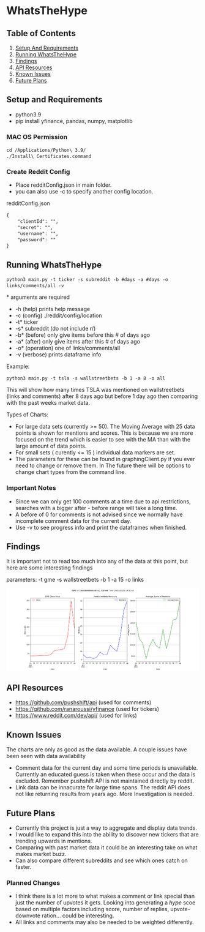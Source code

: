 # WhatsTheHype

## Table of Contents
1. [Setup And Requirements](#setup-and-requirements)
2. [Running WhatsTheHype](#running-whatsthehype)
3. [Findings](#findings)
3. [API Resources](#api-resources)
4. [Known Issues](#knwon-issues)
5. [Future Plans](#future-plans)

## Setup and Requirements

- python3.9
- pip install yfinance, pandas, numpy, matplotlib

### MAC OS Permission

```
cd /Applications/Python\ 3.9/
./Install\ Certificates.command
```

### Create Reddit Config

- Place redditConfig.json in main folder.
- you can also use -c to specify another config location.

redditConfig.json
```
{
    "clientId": "",
    "secret": "",
    "username": "",
    "password": ""
}
```

## Running WhatsTheHype

```
python3 main.py -t ticker -s subreddit -b #days -a #days -o links/comments/all -v
```

\* arguments are required

- -h (help) prints help message
- -c (config) ./reddit/config/location
- -t* ticker
- -s* subreddit (do not include r/)
- -b* (before) only give items before this # of days ago
- -a* (after) only give items after this # of days ago
- -o* (operation) one of links/comments/all
- -v (verbose) prints dataframe info

Example:

```
python3 main.py -t tsla -s wallstreetbets -b 1 -a 8 -o all
```

This will show how many times TSLA was mentioned on wallstreetbets (links and comments) after 8 days ago but before 1 day ago then comparing with the past weeks market data.

Types of Charts:

- For large data sets (currently >= 50). The Moving Average with 25 data points is shown for mentions and scores. This is because we are more focused on the trend which is easier to see with the MA than with the large amount of data points.
- For small sets ( curently <= 15 ) individual data markers are set.
- The parameters for these can be found in graphingClient.py if you ever need to change or remove them. In The future there will be options to change chart types from the command line.

### Important Notes

- Since we can only get 100 comments at a time due to api restrictions, searches with a bigger after - before range will take a long time.
- A before of 0 for comments is not advised since we normally have incomplete comment data for the current day.
- Use -v to see progress info and print the dataframes when finished.

## Findings

It is important not to read too much into any of the data at this point, but here are some interesting findings

parameters: -t gme -s wallstreetbets -b 1 -a 15 -o links

![Image of gme-biweek-links](https://github.com/krleitch/WhatsTheHype/blob/main/examples/gme-biweek-links.png)

## API Resources

- https://github.com/pushshift/api (used for comments)
- https://github.com/ranaroussi/yfinance (used for tickers)
- https://www.reddit.com/dev/api/ (used for links)

## Known Issues

The charts are only as good as the data available. A couple issues have been seen with data availability
- Comment data for the current day and some time periods is unavailable. Currently an educated guess is taken when these occur and the data is excluded. Remember pushshift API is not maintained directly by reddit.
- Link data can be innacurate for large time spans. The reddit API does not like returning results from years ago. More Investigation is needed.

## Future Plans

- Currently this project is just a way to aggregate and display data trends.
- I would like to expand this into the ability to discover new tickers that are trending upwards in mentions.
- Comparing with past market data it could be an interesting take on what makes market buzz.
- Can also compare different subreddits and see which ones catch on faster.

### Planned Changes

- I think there is a lot more to what makes a comment or link special than just the number of upvotes it gets. Looking into generating a *hype* scoe based on multiple factors including score, number of replies, upvote-downvote ration... could be interesting.
- All links and comments may also be needed to be weighted differently.
